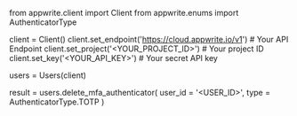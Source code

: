 from appwrite.client import Client
from appwrite.enums import AuthenticatorType

client = Client()
client.set_endpoint('https://cloud.appwrite.io/v1') # Your API Endpoint
client.set_project('<YOUR_PROJECT_ID>') # Your project ID
client.set_key('<YOUR_API_KEY>') # Your secret API key

users = Users(client)

result = users.delete_mfa_authenticator(
    user_id = '<USER_ID>',
    type = AuthenticatorType.TOTP
)

